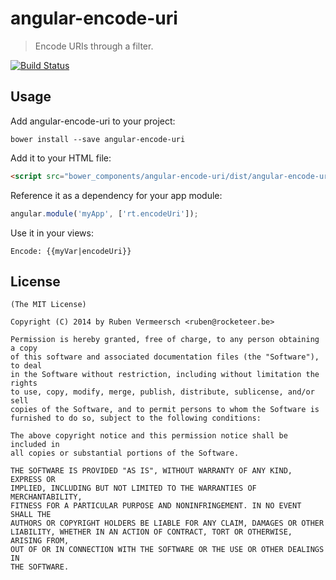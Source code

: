 # angular-encode-uri

> Encode URIs through a filter.

[![Build Status](https://travis-ci.org/rubenv/angular-encode-uri.png?branch=master)](https://travis-ci.org/rubenv/angular-encode-uri)

## Usage
Add angular-encode-uri to your project:

```
bower install --save angular-encode-uri
```

Add it to your HTML file:

```html
<script src="bower_components/angular-encode-uri/dist/angular-encode-uri.min.js"></script>
```

Reference it as a dependency for your app module:

```js
angular.module('myApp', ['rt.encodeUri']);
```

Use it in your views:

```
Encode: {{myVar|encodeUri}}
```

## License 

    (The MIT License)

    Copyright (C) 2014 by Ruben Vermeersch <ruben@rocketeer.be>

    Permission is hereby granted, free of charge, to any person obtaining a copy
    of this software and associated documentation files (the "Software"), to deal
    in the Software without restriction, including without limitation the rights
    to use, copy, modify, merge, publish, distribute, sublicense, and/or sell
    copies of the Software, and to permit persons to whom the Software is
    furnished to do so, subject to the following conditions:

    The above copyright notice and this permission notice shall be included in
    all copies or substantial portions of the Software.

    THE SOFTWARE IS PROVIDED "AS IS", WITHOUT WARRANTY OF ANY KIND, EXPRESS OR
    IMPLIED, INCLUDING BUT NOT LIMITED TO THE WARRANTIES OF MERCHANTABILITY,
    FITNESS FOR A PARTICULAR PURPOSE AND NONINFRINGEMENT. IN NO EVENT SHALL THE
    AUTHORS OR COPYRIGHT HOLDERS BE LIABLE FOR ANY CLAIM, DAMAGES OR OTHER
    LIABILITY, WHETHER IN AN ACTION OF CONTRACT, TORT OR OTHERWISE, ARISING FROM,
    OUT OF OR IN CONNECTION WITH THE SOFTWARE OR THE USE OR OTHER DEALINGS IN
    THE SOFTWARE.
